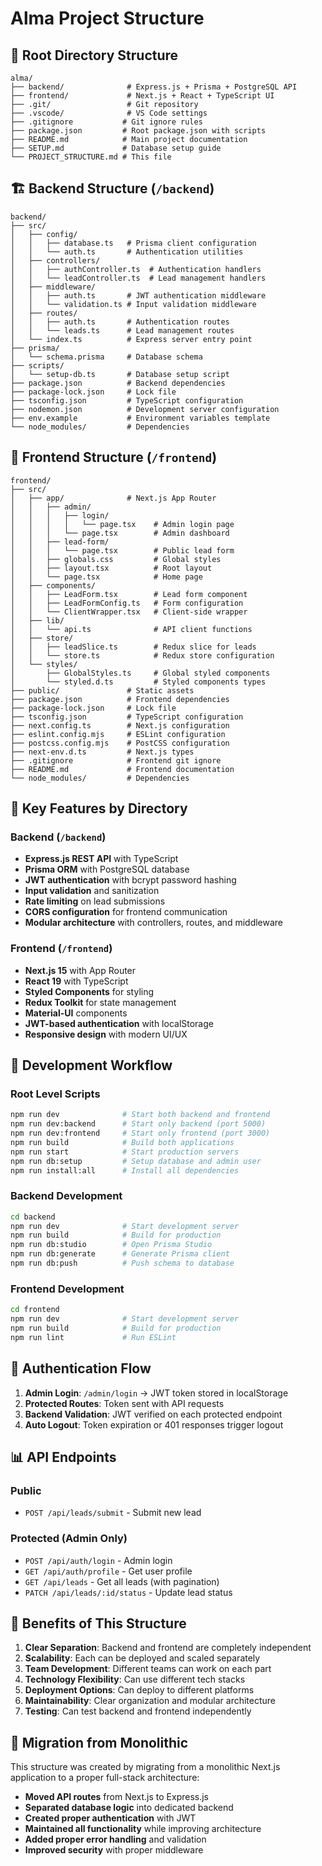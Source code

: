 # Alma Project Structure

## 📁 Root Directory Structure

```
alma/
├── backend/              # Express.js + Prisma + PostgreSQL API
├── frontend/             # Next.js + React + TypeScript UI
├── .git/                 # Git repository
├── .vscode/              # VS Code settings
├── .gitignore           # Git ignore rules
├── package.json         # Root package.json with scripts
├── README.md            # Main project documentation
├── SETUP.md             # Database setup guide
└── PROJECT_STRUCTURE.md # This file
```

## 🏗️ Backend Structure (`/backend`)

```
backend/
├── src/
│   ├── config/
│   │   ├── database.ts   # Prisma client configuration
│   │   └── auth.ts       # Authentication utilities
│   ├── controllers/
│   │   ├── authController.ts  # Authentication handlers
│   │   └── leadController.ts  # Lead management handlers
│   ├── middleware/
│   │   ├── auth.ts       # JWT authentication middleware
│   │   └── validation.ts # Input validation middleware
│   ├── routes/
│   │   ├── auth.ts       # Authentication routes
│   │   └── leads.ts      # Lead management routes
│   └── index.ts          # Express server entry point
├── prisma/
│   └── schema.prisma     # Database schema
├── scripts/
│   └── setup-db.ts       # Database setup script
├── package.json          # Backend dependencies
├── package-lock.json     # Lock file
├── tsconfig.json         # TypeScript configuration
├── nodemon.json          # Development server configuration
├── env.example           # Environment variables template
└── node_modules/         # Dependencies
```

## 🎨 Frontend Structure (`/frontend`)

```
frontend/
├── src/
│   ├── app/              # Next.js App Router
│   │   ├── admin/
│   │   │   ├── login/
│   │   │   │   └── page.tsx    # Admin login page
│   │   │   └── page.tsx        # Admin dashboard
│   │   ├── lead-form/
│   │   │   └── page.tsx        # Public lead form
│   │   ├── globals.css         # Global styles
│   │   ├── layout.tsx          # Root layout
│   │   └── page.tsx            # Home page
│   ├── components/
│   │   ├── LeadForm.tsx        # Lead form component
│   │   ├── LeadFormConfig.ts   # Form configuration
│   │   └── ClientWrapper.tsx   # Client-side wrapper
│   ├── lib/
│   │   └── api.ts              # API client functions
│   ├── store/
│   │   ├── leadSlice.ts        # Redux slice for leads
│   │   └── store.ts            # Redux store configuration
│   └── styles/
│       ├── GlobalStyles.ts     # Global styled components
│       └── styled.d.ts         # Styled components types
├── public/               # Static assets
├── package.json          # Frontend dependencies
├── package-lock.json     # Lock file
├── tsconfig.json         # TypeScript configuration
├── next.config.ts        # Next.js configuration
├── eslint.config.mjs     # ESLint configuration
├── postcss.config.mjs    # PostCSS configuration
├── next-env.d.ts         # Next.js types
├── .gitignore            # Frontend git ignore
├── README.md             # Frontend documentation
└── node_modules/         # Dependencies
```

## 🔧 Key Features by Directory

### Backend (`/backend`)

- **Express.js REST API** with TypeScript
- **Prisma ORM** with PostgreSQL database
- **JWT authentication** with bcrypt password hashing
- **Input validation** and sanitization
- **Rate limiting** on lead submissions
- **CORS configuration** for frontend communication
- **Modular architecture** with controllers, routes, and middleware

### Frontend (`/frontend`)

- **Next.js 15** with App Router
- **React 19** with TypeScript
- **Styled Components** for styling
- **Redux Toolkit** for state management
- **Material-UI** components
- **JWT-based authentication** with localStorage
- **Responsive design** with modern UI/UX

## 🚀 Development Workflow

### Root Level Scripts

```bash
npm run dev              # Start both backend and frontend
npm run dev:backend      # Start only backend (port 5000)
npm run dev:frontend     # Start only frontend (port 3000)
npm run build            # Build both applications
npm run start            # Start production servers
npm run db:setup         # Setup database and admin user
npm run install:all      # Install all dependencies
```

### Backend Development

```bash
cd backend
npm run dev              # Start development server
npm run build            # Build for production
npm run db:studio        # Open Prisma Studio
npm run db:generate      # Generate Prisma client
npm run db:push          # Push schema to database
```

### Frontend Development

```bash
cd frontend
npm run dev              # Start development server
npm run build            # Build for production
npm run lint             # Run ESLint
```

## 🔐 Authentication Flow

1. **Admin Login**: `/admin/login` → JWT token stored in localStorage
2. **Protected Routes**: Token sent with API requests
3. **Backend Validation**: JWT verified on each protected endpoint
4. **Auto Logout**: Token expiration or 401 responses trigger logout

## 📊 API Endpoints

### Public

- `POST /api/leads/submit` - Submit new lead

### Protected (Admin Only)

- `POST /api/auth/login` - Admin login
- `GET /api/auth/profile` - Get user profile
- `GET /api/leads` - Get all leads (with pagination)
- `PATCH /api/leads/:id/status` - Update lead status

## 🎯 Benefits of This Structure

1. **Clear Separation**: Backend and frontend are completely independent
2. **Scalability**: Each can be deployed and scaled separately
3. **Team Development**: Different teams can work on each part
4. **Technology Flexibility**: Can use different tech stacks
5. **Deployment Options**: Can deploy to different platforms
6. **Maintainability**: Clear organization and modular architecture
7. **Testing**: Can test backend and frontend independently

## 🔄 Migration from Monolithic

This structure was created by migrating from a monolithic Next.js application to a proper full-stack architecture:

- **Moved API routes** from Next.js to Express.js
- **Separated database logic** into dedicated backend
- **Created proper authentication** with JWT
- **Maintained all functionality** while improving architecture
- **Added proper error handling** and validation
- **Improved security** with proper middleware
